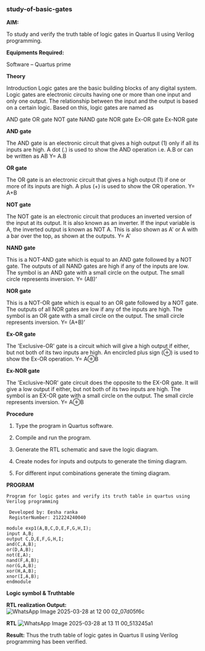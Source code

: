 ### study-of-basic-gates

**AIM:** 

To study and verify the truth table of logic gates in Quartus II using Verilog programming.

**Equipments Required:**

Software – Quartus prime 

**Theory**

Introduction Logic gates are the basic building blocks of any digital system. Logic gates are electronic circuits having one or more than one input and only one output. The relationship between the input and the output is based on a certain logic. Based on this, logic gates are named as

AND gate OR gate NOT gate NAND gate NOR gate Ex-OR gate Ex-NOR gate

**AND gate**

The AND gate is an electronic circuit that gives a high output (1) only if all its inputs are high. A dot (.) is used to show the AND operation i.e. A.B or can be written as AB
Y= A.B

**OR gate** 

The OR gate is an electronic circuit that gives a high output (1) if one or more of its inputs are high. A plus (+) is used to show the OR operation.
Y= A+B

**NOT gate**

The NOT gate is an electronic circuit that produces an inverted version of the input at its output. It is also known as an inverter. If the input variable is A, the inverted output is known as NOT A. This is also shown as A' or A with a bar over the top, as shown at the outputs.
Y= A'

**NAND gate**

This is a NOT-AND gate which is equal to an AND gate followed by a NOT gate. The outputs of all NAND gates are high if any of the inputs are low. The symbol is an AND gate with a small circle on the output. The small circle represents inversion.
Y= (AB)’

**NOR gate**

This is a NOT-OR gate which is equal to an OR gate followed by a NOT gate. The outputs of all NOR gates are low if any of the inputs are high. The symbol is an OR gate with a small circle on the output. The small circle represents inversion.
Y= (A+B)’

**Ex-OR gate**

The 'Exclusive-OR' gate is a circuit which will give a high output if either, but not both of its two inputs are high. An encircled plus sign (⊕) is used to show the Ex-OR operation.
Y= A⊕B

**Ex-NOR gate**

The 'Exclusive-NOR' gate circuit does the opposite to the EX-OR gate. It will give a low output if either, but not both of its two inputs are high. The symbol is an EX-OR gate with a small circle on the output. The small circle represents inversion.
Y= A⊕B

**Procedure** 

1.	Type the program in Quartus software.

2.	Compile and run the program.

3.	Generate the RTL schematic and save the logic diagram.

4.	Create nodes for inputs and outputs to generate the timing diagram.

5.	For different input combinations generate the timing diagram.


**PROGRAM**
```
Program for logic gates and verify its truth table in quartus using Verilog programming

 Developed by: Eesha ranka
 RegisterNumber: 212224240040
 ```
```
module exp1(A,B,C,D,E,F,G,H,I);
input A,B;
output C,D,E,F,G,H,I;
and(C,A,B);
or(D,A,B);
not(E,A);
nand(F,A,B);
nor(G,A,B);
xor(H,A,B);
xnor(I,A,B);
endmodule
```

 
**Logic symbol & Truthtable**

**RTL realization Output:** 
![WhatsApp Image 2025-03-28 at 12 00 02_07d05f6c](https://github.com/user-attachments/assets/394a53bf-65f1-4232-b909-8ed45ba145e0)


**RTL**
![WhatsApp Image 2025-03-28 at 13 11 00_513245a1](https://github.com/user-attachments/assets/645382ed-4f58-4485-a253-4e5f5ff13b86)

**Result:**
Thus the truth table of logic gates in Quartus II using Verilog programming has been verified.


